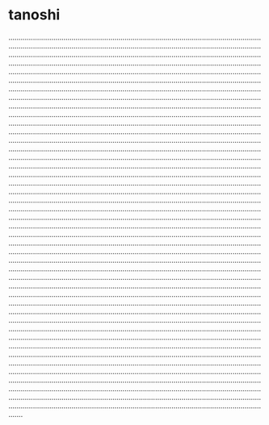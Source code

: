 # tanoshi
.......................................................................................................................................................................................................................................................................................................................................................................................................................................................................................................................................................................................................................................................................................................................................................................................................................................................................................................................................................................................................................................................................................................................................................................................................................................................................................................................................................................................................................................................................................................................................................................................................................................................................................................................................................................................................................................................................................................................................................................................................................................................................................................................................................................................................................................................................................................................................................................................................................................................................................................................................................................................................................................................................................................................................................................................................................................................................................................................................................................................................................................................................................................................................................................................................................................................................................................................................................................................................................................................................................................................................................................................................................................................................................................................................................................................................................................................................................................................................................................................................................................................................................................................................................................................................................................................................................................................................................................................................................................................................................................................................................................................................................................................................................................................................................................................................................................................................................................................................................................................................................................................................................................................................................................................................................................................................................................................................................................................................................................................................................................................................................................................................................................................................................